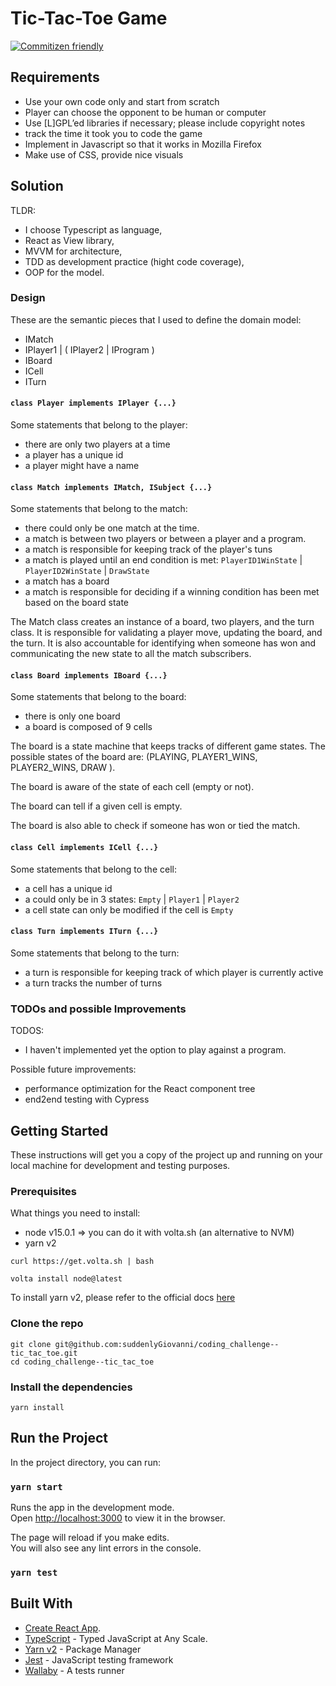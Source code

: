 # Tic-Tac-Toe Game

[![Commitizen friendly](https://img.shields.io/badge/commitizen-friendly-brightgreen.svg)](http://commitizen.github.io/cz-cli/)

## Requirements

- Use your own code only and start from scratch
- Player can choose the opponent to be human or computer
- Use [L]GPL’ed libraries if necessary; please include copyright notes
- track the time it took you to code the game
- Implement in Javascript so that it works in Mozilla Firefox
- Make use of CSS, provide nice visuals

## Solution

TLDR:

- I choose Typescript as language,
- React as View library,
- MVVM for architecture,
- TDD as development practice (hight code coverage),
- OOP for the model.

### Design

These are the semantic pieces that I used to define the domain model:

- IMatch
- IPlayer1 | ( IPlayer2 | IProgram )
- IBoard
- ICell
- ITurn

#### `class Player implements IPlayer {...}`

Some statements that belong to the player:

- there are only two players at a time
- a player has a unique id
- a player might have a name

#### `class Match implements IMatch, ISubject {...}`

Some statements that belong to the match:

- there could only be one match at the time.
- a match is between two players or between a player and a program.
- a match is responsible for keeping track of the player's tuns
- a match is played until an end condition is met: `PlayerID1WinState` | `PlayerID2WinState` | `DrawState`
- a match has a board
- a match is responsible for deciding if a winning condition has been met based on the board state

The Match class creates an instance of a board, two players, and the turn class.
It is responsible for validating a player move, updating the board, and the turn. It is also accountable for identifying when someone has won and communicating the new state to all the match subscribers.

#### `class Board implements IBoard {...}`

Some statements that belong to the board:

- there is only one board
- a board is composed of 9 cells

The board is a state machine that keeps tracks of different game states. The possible states of the board are: (PLAYING, PLAYER1_WINS, PLAYER2_WINS, DRAW ).

The board is aware of the state of each cell (empty or not).

The board can tell if a given cell is empty.

The board is also able to check if someone has won or tied the match.

#### `class Cell implements ICell {...}`

Some statements that belong to the cell:

- a cell has a unique id
- a could only be in 3 states: `Empty` | `Player1` | `Player2`
- a cell state can only be modified if the cell is `Empty`

#### `class Turn implements ITurn {...}`

Some statements that belong to the turn:

- a turn is responsible for keeping track of which player is currently active
- a turn tracks the number of turns

### TODOs and possible Improvements

TODOS:

- I haven't implemented yet the option to play against a program.

Possible future improvements:

- performance optimization for the React component tree
- end2end testing with Cypress

## Getting Started

These instructions will get you a copy of the project up and running on your local machine for development and testing purposes.

### Prerequisites

What things you need to install:

- node v15.0.1 => you can do it with volta.sh (an alternative to NVM)
- yarn v2

```shell
curl https://get.volta.sh | bash

volta install node@latest
```

To install yarn v2, please refer to the official docs [here](https://yarnpkg.com/getting-started/install)

### Clone the repo

```shell
git clone git@github.com:suddenlyGiovanni/coding_challenge--tic_tac_toe.git
cd coding_challenge--tic_tac_toe
```

### Install the dependencies

```shell
yarn install
```

## Run the Project

In the project directory, you can run:

### `yarn start`

Runs the app in the development mode.\
Open [http://localhost:3000](http://localhost:3000) to view it in the browser.

The page will reload if you make edits.\
You will also see any lint errors in the console.

### `yarn test`

## Built With

- [Create React App](https://github.com/facebook/create-react-app).
- [TypeScript] - Typed JavaScript at Any Scale.
- [Yarn v2] - Package Manager
- [Jest] - JavaScript testing framework
- [Wallaby] - A tests runner

[//]: # "These are reference links used in the body of this note and get stripped out when the markdown processor does its job. There is no need to format nicely because it shouldn't be seen. Thanks SO - http://stackoverflow.com/questions/4823468/store-comments-in-markdown-syntax"
[typescript]: https://www.typescriptlang.org
[yarn v2]: https://classic.yarnpkg.com/lang/en/
[jest]: https://jestjs.io
[wallaby]: https://wallabyjs.com
